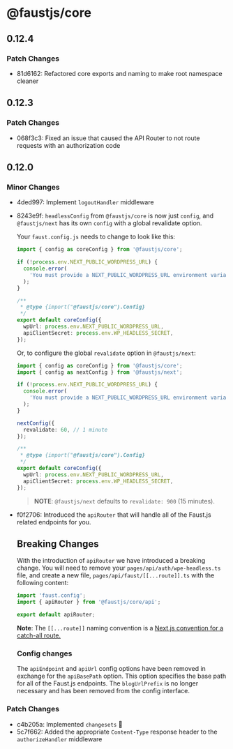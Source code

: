 # @faustjs/core

## 0.12.4

### Patch Changes

- 81d6162: Refactored core exports and naming to make root namespace cleaner

## 0.12.3

### Patch Changes

- 068f3c3: Fixed an issue that caused the API Router to not route requests with an authorization code

## 0.12.0

### Minor Changes

- 4ded997: Implement `logoutHandler` middleware
- 8243e9f: `headlessConfig` from `@faustjs/core` is now just `config`, and `@faustjs/next` has its own `config` with a global revalidate option.

  Your `faust.config.js` needs to change to look like this:

  ```ts
  import { config as coreConfig } from '@faustjs/core';

  if (!process.env.NEXT_PUBLIC_WORDPRESS_URL) {
    console.error(
      'You must provide a NEXT_PUBLIC_WORDPRESS_URL environment variable, did you forget to load your .env.local file?',
    );
  }

  /**
   * @type {import("@faustjs/core").Config}
   */
  export default coreConfig({
    wpUrl: process.env.NEXT_PUBLIC_WORDPRESS_URL,
    apiClientSecret: process.env.WP_HEADLESS_SECRET,
  });
  ```

  Or, to configure the global `revalidate` option in `@faustjs/next`:

  ```ts
  import { config as coreConfig } from '@faustjs/core';
  import { config as nextConfig } from '@faustjs/next';

  if (!process.env.NEXT_PUBLIC_WORDPRESS_URL) {
    console.error(
      'You must provide a NEXT_PUBLIC_WORDPRESS_URL environment variable, did you forget to load your .env.local file?',
    );
  }

  nextConfig({
    revalidate: 60, // 1 minute
  });

  /**
   * @type {import("@faustjs/core").Config}
   */
  export default coreConfig({
    wpUrl: process.env.NEXT_PUBLIC_WORDPRESS_URL,
    apiClientSecret: process.env.WP_HEADLESS_SECRET,
  });
  ```

  > **NOTE**: `@faustjs/next` defaults to `revalidate: 900` (15 minutes).

- f0f2706: Introduced the `apiRouter` that will handle all of the Faust.js related endpoints for you.

  ## Breaking Changes

  With the introduction of `apiRouter` we have introduced a breaking change. You will need to remove your `pages/api/auth/wpe-headless.ts` file, and create a new file, `pages/api/faust/[[...route]].ts` with the following content:

  ```ts
  import 'faust.config';
  import { apiRouter } from '@faustjs/core/api';

  export default apiRouter;
  ```

  **Note**: The `[[...route]]` naming convention is a [Next.js convention for a catch-all route.](https://nextjs.org/docs/routing/dynamic-routes#optional-catch-all-routes)

  ### Config changes

  The `apiEndpoint` and `apiUrl` config options have been removed in exchange for the `apiBasePath` option. This option specifies the base path for all of the Faust.js endpoints. The `blogUrlPrefix` is no longer necessary and has been removed from the config interface.

### Patch Changes

- c4b205a: Implemented `changesets` 🦋
- 5c7f662: Added the appropriate `Content-Type` response header to the `authorizeHandler` middleware
